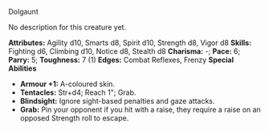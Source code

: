 Dolgaunt

No description for this creature yet.

**Attributes:** Agility d10, Smarts d8, Spirit d10, Strength d8, Vigor
d8
**Skills:** Fighting d6, Climbing d10, Notice d8, Stealth d8
**Charisma:** -; **Pace:** 6; **Parry:** 5; **Toughness:** 7 (1)
**Edges:** Combat Reflexes, Frenzy
**Special Abilities**
- **Armour +1:** A-coloured skin.
- **Tentacles:** Str+d4; Reach 1"; Grab.
- **Blindsight:** Ignore sight-based penalties and gaze attacks.
- **Grab:** Pin your opponent if you hit with a raise, they require a
raise on an opposed Strength roll to escape.

